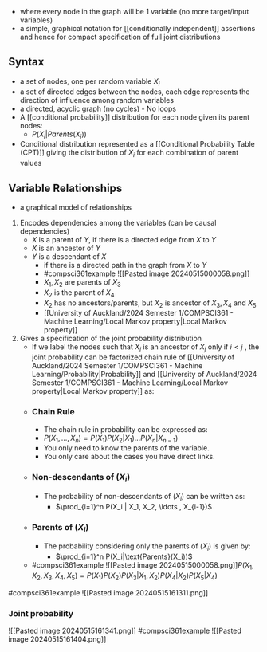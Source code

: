 - where every node in the graph will be 1 variable (no more target/input variables)
- a simple, graphical notation for [[conditionally independent]] assertions and hence for compact specification of full joint distributions
## Syntax
- a set of nodes, one per random variable $X_i$
- a set of directed edges between the nodes, each edge represents the direction of influence among random variables
- a directed, acyclic graph (no cycles) - No loops
- A [[conditional probability]] distribution for each node given its parent nodes:
	- $P(X_i|Parents(X_i))$
- Conditional distribution represented as a [[Conditional Probability Table (CPT)]] giving the distribution of $X_i$ for each combination of parent values
## Variable Relationships
- a graphical model of relationships
1. Encodes dependencies among the variables (can be causal dependencies)
	- $X$ is a parent of $Y$, if there is a directed edge from $X$ to $Y$
	- $X$ is an ancestor of $Y$ 
	- $Y$ is a descendant of $X$ 
		- if there is a directed path in the graph from $X$ to $Y$
		- #compsci361example ![[Pasted image 20240515000058.png]]
		- $X_1, X_2$ are parents of $X_3$
		- $X_2$ is the parent of $X_4$
		- $X_2$ has no ancestors/parents, but $X_2$ is ancestor of $X_3,X_4$ and $X_5$
		- [[University of Auckland/2024 Semester 1/COMPSCI361 - Machine Learning/Local Markov property|Local Markov property]]
2. Gives a specification of the joint probability distribution
	- If we label the nodes such that $X_i$ is an ancestor of $X_j$ only if $i < j$ , the joint probability can be factorized chain rule of [[University of Auckland/2024 Semester 1/COMPSCI361 - Machine Learning/Probability|Probability]] and [[University of Auckland/2024 Semester 1/COMPSCI361 - Machine Learning/Local Markov property|Local Markov property]] as:
	- ### Chain Rule
		- The chain rule in probability can be expressed as:
		- $P(X_1, \ldots , X_n) = P(X_1) P(X_2|X_1) \ldots P(X_n|X_{n-1})$
		- You only need to know the parents of the variable.
		- You only care about the cases you have direct links.
	- ### Non-descendants of ($X_i$)
		- The probability of non-descendants of ($X_i$) can be written as:
			- $\prod_{i=1}^n P(X_i | X_1, X_2, \ldots , X_{i-1})$
	- ### Parents of ($X_i$)
		- The probability considering only the parents of ($X_i$) is given by:
			- $\prod_{i=1}^n P(X_i|\text{Parents}(X_i))$
	- #compsci361example ![[Pasted image 20240515000058.png]]$P(X_1, X_2, X_3, X_4, X_5) = P(X_1)P(X_2)P(X_3|X_1,X_2)P(X_4|X_2)P(X_5|X_4)$

#compsci361example ![[Pasted image 20240515161311.png]]
### Joint probability
![[Pasted image 20240515161341.png]]
#compsci361example ![[Pasted image 20240515161404.png]]



